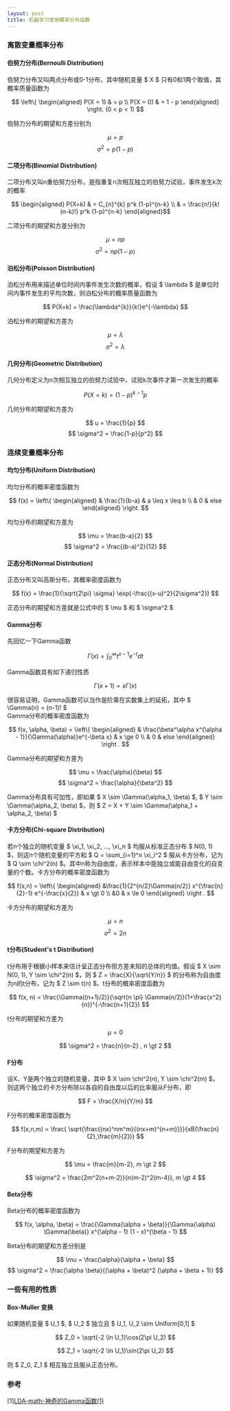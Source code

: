 ```yaml
---
layout: post
title: 机器学习常用概率分布函数
---
```


### 离散变量概率分布
#### 伯努力分布(Bernoulli Distribution)
伯努力分布又叫两点分布或0-1分布，其中随机变量 $ X $ 只有0和1两个取值，其概率质量函数为

$$ \left\{
\begin{aligned}
P(X = 1) & = p \\
P(X = 0) & = 1 - p
\end{aligned}
\right. (0 < p < 1)
$$

伯努力分布的期望和方差分别为

$$ \mu = p $$
$$ \sigma^2 = p(1 - p) $$

#### 二项分布(Binomial Distribution)
二项分布又叫n重伯努力分布，是指重复n次相互独立的伯努力试验，事件发生k次的概率

$$ \begin{aligned}
P(X=k) & = C_{n}^{k} p^k (1-p)^{n-k} \\
& = \frac{n!}{k!(n-k)!} p^k (1-p)^{n-k}
\end{aligned}$$

二项分布的期望和方差分别为

$$ \mu = np $$
$$ \sigma^2 = np(1-p) $$

#### 泊松分布(Poisson Distribution)
泊松分布用来描述单位时间内事件发生次数的概率，假设 $ \lambda $ 是单位时间内事件发生的平均次数，则泊松分布的概率质量函数为

$$ P(X=k) = \frac{\lambda^{k}}{k!}e^{-\lambda} $$

泊松分布的期望和方差为

$$ \mu = \lambda $$
$$ \sigma^2 = \lambda $$

#### 几何分布(Geometric Distribution)
几何分布定义为n次相互独立的伯努力试验中，试验k次事件才第一次发生的概率

$$ P(X=k) = (1-p)^{k-1} p $$

几何分布的期望和方差为

$$ u = \frac{1}{p} $$
$$ \sigma^2 = \frac{1-p}{p^2} $$

### 连续变量概率分布
#### 均匀分布(Uniform Distribution)
均匀分布的概率密度函数为

$$ f(x) = \left\{
\begin{aligned}
& \frac{1}{b-a} & a \leq x \leq b \\
& 0 & else
\end{aligned}
\right. $$

均匀分布的期望和方差为

$$ \mu = \frac{b-a}{2} $$
$$ \sigma^2 = \frac{(b-a)^2}{12} $$

#### 正态分布(Normal Distribution)
正态分布又叫高斯分布，其概率密度函数为

$$ f(x) = \frac{1}{\sqrt{2\pi} \sigma} \exp(-\frac{(x-u)^2}{2\sigma^2}) $$

正态分布的期望和方差就是公式中的 $ \mu $ 和 $ \sigma^2 $

#### Gamma分布
先回忆一下Gamma函数

$$ \Gamma(x) = \int_{0}^{\infty}t^{x-1}e^{-t}dt $$

Gamma函数具有如下递归性质

$$ \Gamma(x+1) = x\Gamma(x) $$

很容易证明，Gamma函数可以当作是阶乘在实数集上的延拓，其中 $ \Gamma(n) = (n-1)! $  
Gamma分布的概率密度函数为

$$
f(x, \alpha, \beta) = \left\{
\begin{aligned}
& \frac{\beta^\alpha x^{\alpha - 1}}{\Gamma(\alpha)}e^{-\beta x} & x \ge 0 \\
& 0 & else
\end{aligned}
\right .
$$

Gamma分布的期望和方差为

$$ \mu = \frac{\alpha}{\beta} $$
$$ \sigma^2 = \frac{\alpha}{\beta^2} $$

Gamma分布具有可加性，即如果 $ X \sim \Gamma(\alpha_1, \beta) $, $ Y \sim \Gamma(\alpha_2, \beta) $，则 $ Z = X + Y \sim \Gamma(\alpha_1 + \alpha_2, \beta) $

#### 卡方分布(Chi-square Distribution)
若n个独立的随机变量 $ \xi_1, \xi_2, ..., \xi_n $ 均服从标准正态分布 $ N(0, 1) $，则这n个随机变量的平方和 $ Q = \sum_{i=1}^n \xi_i^2 $ 服从卡方分布，记为 $ Q \sim \chi^2(n) $。其中n称为自由度，表示样本中能独立或能自由变化的自变量的个数。卡方分布的概率密度函数为

$$
f(x,n) = \left\{
\begin{aligned}
&\frac{1}{2^{n/2}\Gamma(n/2)} x^{\frac{n}{2}-1} e^{-\frac{x}{2}} & x \gt 0 \\
&0 & x \le 0
\end{aligned}
\right .
$$

卡方分布的期望和方差为

$$ \mu = n $$
$$ \sigma^2 = 2n $$

#### t分布(Student's t Distribution)
t分布用于根据小样本来估计呈正态分布但方差未知的总体的均值。假设 $ X \sim N(0, 1), Y \sim \chi^2(n) $，则 $ Z = \frac{X}{\sqrt{Y/n}} $ 的分布称为自由度为n的t分布，记为 $ Z \sim t(n) $。t分布的概率密度函数为

$$
f(x, n) = \frac{\Gamma((n+1)/2)}{\sqrt{n \pi} \Gamma(n/2)}(1+\frac{x^2}{n})^{-\frac{n+1}{2}}
$$

t分布的期望和方差为

$$
\mu = 0
$$

$$
\sigma^2 = \frac{n}{n-2} , n \gt 2
$$

#### F分布
设X、Y是两个独立的随机变量，其中 $ X \sim \chi^2(n), Y \sim \chi^2(m) $， 则这两个独立的卡方分布除以各自的自由度以后的比率服从F分布，即

$$ F = \frac{X/n}{Y/m} $$

F分布的概率密度函数为

$$ f(x,n,m) = \frac{ \sqrt{\frac{(nx)^nm^m}{(nx+m)^{n+m}}}}{xB(\frac{n}{2},\frac{m}{2})} $$

F分布的期望和方差为

$$
\mu = \frac{m}{m-2}, m \gt 2
$$

$$
\sigma^2 = \frac{2m^2(n+m-2)}{n(m-2)^2(m-4)}, m \gt 4
$$

#### Beta分布
Beta分布的概率密度函数为

$$ f(x, \alpha, \beta) = \frac{\Gamma(\alpha + \beta)}{\Gamma(\alpha) \Gamma(\beta)} x^{\alpha - 1} (1 - x)^{\beta - 1} $$

Beta分布的期望和方差分别是

$$ \mu = \frac{\alpha}{\alpha + \beta} $$
$$ \sigma^2 = \frac{\alpha \beta}{(\alpha + \beta)^2 (\alpha + \beta + 1)} $$

### 一些有用的性质
#### Box-Muller 变换
如果随机变量 $ U_1 $, $ U_2 $ 独立且 $ U_1, U_2 \sim Uniform[0,1] $

$$
Z_0 = \sqrt{-2 \ln U_1}\cos(2\pi U_2)
$$

$$
Z_1 = \sqrt{-2 \ln U_1}\sin(2\pi U_2)
$$

则 $ Z_0, Z_1 $ 相互独立且服从正态分布。

### 参考
[1][LDA-math-神奇的Gamma函数(1)](http://www.52nlp.cn/lda-math-%E7%A5%9E%E5%A5%87%E7%9A%84gamma%E5%87%BD%E6%95%B01)
